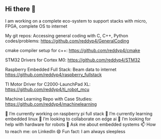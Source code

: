 ## Hi there 👋

I am working on a complete eco-system to support stacks with micro, FPGA, complete OS to internet

My git repos:
Accessing general coding with C, C++, Python codes/problems: 
https://github.com/reddyp4/GeneralCoding

cmake compiler setup for c++:
https://github.com/reddyp4/cmake

STM32 Drivers for Cortex M0:
https://github.com/reddyp4/STM32

Raspberry Embedded Full Stack: Beam data to internet
https://github.com/reddyp4/raspberry_fullstack

TI Motor Driver for C2000-LaunchPad XL:
https://github.com/reddyp4/ti_robot_mcu



Machine Learning Repo with Case Studies:
https://github.com/reddyp4/machinelearning


🔭 I’m currently working on raspberry pi full stack
🌱 I’m currently learning embedded linux
👯 I’m looking to collaborate on edge ai
🤔 I’m looking for help with hardware for robots
💬 Ask me about embedded systems
📫 How to reach me: on LinkedIn
😄 Fun fact: I am always sleepless

<!-- 
**reddyp4/reddyp4** is a ✨ _special_ ✨ repository because its `README.md` (this file) appears on your GitHub profile.

Here are some ideas to get you started:

-->
